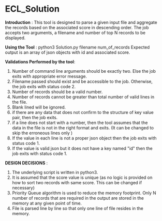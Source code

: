 # ECL_Solution
**Introduction** :
This tool is designed to parse a given input file and aggregate the records based on the associated score in descending order. The job accepts two arguments, a filename and number of top N records to be displayed. 

**Using the Tool** :
python3 Solution.py filename num_of_records
Expected output is an array of json objects with id and associated score.


**Validations Performed by the tool**:
1) Number of command line arguments should be exactly two. Else the job exits with appropriate error message.
2) Filename passed should exist and be accessible to the job. Otherwise, the job exits with status code 2.
3) Number of records should be a valid number.
4) Number of records cannot be greater than total number of valid lines in the file. 
5) Blank lined will be ignored.
6) if there are any data that does not confirm to the structure of key value pair, then the job exits.
7) if a line does not start with a number, then the tool assumes that the data in the file is not in the right format and exits. (It can be changed to skip the erroneous lines only )
8) If the value in each line is not a proper json object then the job exits with status code 1.
9) If the value is valid json but it does not have a key named "id" then the job exits with status code 1.

**DESIGN DECISIONS** :
1) The underlying script is written in python3.
2) It is assumed that the score value is unique (as no logic is provided on how to sort two records with same score. This can be changed if necessary)
3) Priority Queue algorithm is used to reduce the memory footprint. Only N number of records that are required in the output are stored in the memory at any given point of time.
4) File is parsed line by line so that only one line of file resides in the memory. 
